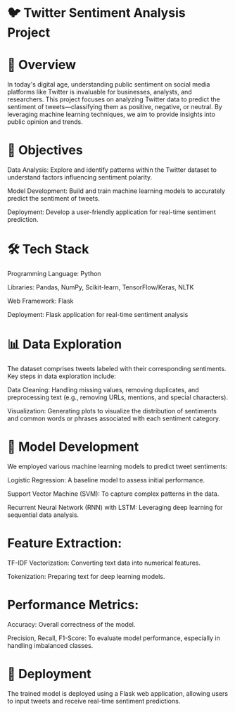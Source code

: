 # 🐦 Twitter Sentiment Analysis Project

# 📖 Overview

In today's digital age, understanding public sentiment on social media platforms like Twitter is invaluable for businesses, analysts, and researchers. This project focuses on analyzing Twitter data to predict the sentiment of tweets—classifying them as positive, negative, or neutral. By leveraging machine learning techniques, we aim to provide insights into public opinion and trends.

# 🎯 Objectives

Data Analysis: Explore and identify patterns within the Twitter dataset to understand factors influencing sentiment polarity.

Model Development: Build and train machine learning models to accurately predict the sentiment of tweets.

Deployment: Develop a user-friendly application for real-time sentiment prediction.

# 🛠️ Tech Stack

Programming Language: Python

Libraries: Pandas, NumPy, Scikit-learn, TensorFlow/Keras, NLTK

Web Framework: Flask

Deployment: Flask application for real-time sentiment analysis

# 📊 Data Exploration

The dataset comprises tweets labeled with their corresponding sentiments. Key steps in data exploration include:

Data Cleaning: Handling missing values, removing duplicates, and preprocessing text (e.g., removing URLs, mentions, and special characters).

Visualization: Generating plots to visualize the distribution of sentiments and common words or phrases associated with each sentiment category.

# 🧠 Model Development

We employed various machine learning models to predict tweet sentiments:

Logistic Regression: A baseline model to assess initial performance.

Support Vector Machine (SVM): To capture complex patterns in the data.

Recurrent Neural Network (RNN) with LSTM: Leveraging deep learning for sequential data analysis.

# Feature Extraction:

TF-IDF Vectorization: Converting text data into numerical features.

Tokenization: Preparing text for deep learning models.

# Performance Metrics:

Accuracy: Overall correctness of the model.

Precision, Recall, F1-Score: To evaluate model performance, especially in handling imbalanced classes.

# 🚀 Deployment

The trained model is deployed using a Flask web application, allowing users to input tweets and receive real-time sentiment predictions.

